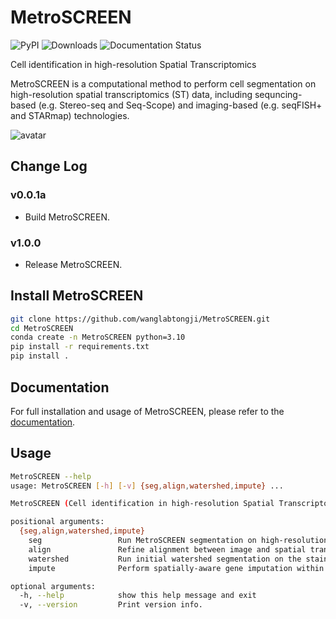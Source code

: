 # MetroSCREEN

![PyPI](https://img.shields.io/pypi/v/MetroSCREEN)
![Downloads](https://pepy.tech/badge/MetroSCREEN)
![Documentation Status](https://readthedocs.org/projects/MetroSCREEN/badge/?version=latest)

Cell identification in high-resolution Spatial Transcriptomics

MetroSCREEN is a computational method to perform cell segmentation on high-resolution spatial transcriptomics (ST) data, including sequncing-based (e.g. Stereo-seq and Seq-Scope) and imaging-based (e.g. seqFISH+ and STARmap) technologies.

![avatar](docs/_static/img/MetroSCREEN_workflow.png)

## Change Log
### v0.0.1a
* Build MetroSCREEN.
### v1.0.0
* Release MetroSCREEN.


## Install MetroSCREEN
```bash
git clone https://github.com/wanglabtongji/MetroSCREEN.git
cd MetroSCREEN
conda create -n MetroSCREEN python=3.10
pip install -r requirements.txt
pip install .
```

## Documentation
For full installation and usage of MetroSCREEN, please refer to the [documentation](https://MetroSCREEN.readthedocs.io/en/latest/).

## Usage
```bash
MetroSCREEN --help
usage: MetroSCREEN [-h] [-v] {seg,align,watershed,impute} ...

MetroSCREEN (Cell identification in high-resolution Spatial Transcriptomics) is a cell segmentation tool for high-resolution spatial transcriptomics.

positional arguments:
  {seg,align,watershed,impute}
    seg                 Run MetroSCREEN segmentation on high-resolution spatial transcriptomics.
    align               Refine alignment between image and spatial transcriptomics.
    watershed           Run initial watershed segmentation on the staining image.
    impute              Perform spatially-aware gene imputation within each cluster.

optional arguments:
  -h, --help            show this help message and exit
  -v, --version         Print version info.
```
